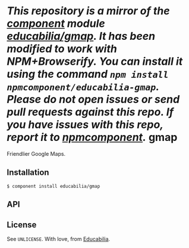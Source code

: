 *This repository is a mirror of the [component](http://component.io) module [educabilia/gmap](http://github.com/educabilia/gmap). It has been modified to work with NPM+Browserify. You can install it using the command `npm install npmcomponent/educabilia-gmap`. Please do not open issues or send pull requests against this repo. If you have issues with this repo, report it to [npmcomponent](https://github.com/airportyh/npmcomponent).*
gmap
====

Friendlier Google Maps.

Installation
------------

    $ component install educabilia/gmap

API
---


License
-------

See `UNLICENSE`. With love, from [Educabilia](http://educabilia.com).
